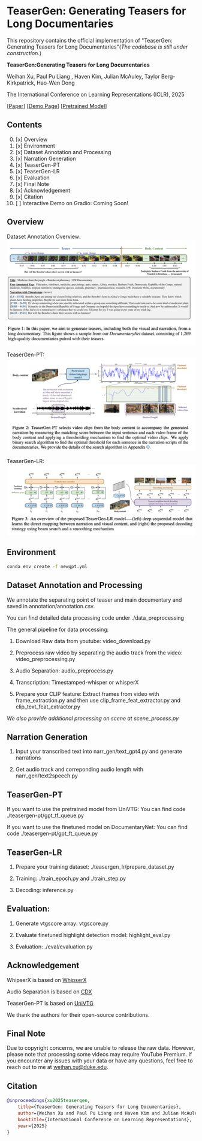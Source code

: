 # TeaserGen: Generating Teasers for Long Documentaries

This repository contains the official implementation of "TeaserGen: Generating Teasers for Long Documentaries"(*The codebase is still under construction.*)

**TeaserGen:Generating Teasers for Long Documentaries**

Weihan Xu, Paul Pu Liang , Haven Kim, Julian McAuley, Taylor Berg-Kirkpatrick, Hao-Wen Dong

The International Conference on Learning Representations (ICLR), 2025

[[Paper](https://arxiv.org/pdf/2410.05586)] [[Demo Page](https://wx83.github.io/TeaserGen_Official/)] [[Pretrained Model](https://drive.google.com/drive/folders/1A35frASy1fkLKzfEpPs2unBEYg1fpR6R?dmr=1&ec=wgc-drive-globalnav-goto)]

## Contents
0. [x] Overview
1. [x] Environment
2. [x] Dataset Annotation and Processing
3. [x] Narration Generation
4. [x] TeaserGen-PT 
5. [x] TeaserGen-LR 
6. [x] Evaluation
7. [x] Final Note
8. [x] Acknowledgement
9. [x] Citation
10. [ ] Interactive Demo on Gradio: Coming Soon!

## Overview

Dataset Annotation Overview:
![Dataset Annotation Overview](pictures/Dataset_annotate.png)

TeaserGen-PT:
![TeaserGen-PT](pictures/TeaserGen-PT.png)

TeaserGen-LR:
![TeaserGen-LR](pictures/TeaserGen-LR.png)


## Environment

```bash
conda env create -f newgpt.yml
```

## Dataset Annotation and Processing
We annotate the separating point of teaser and main documentary and saved in annotation/annotation.csv.

You can find detailed data processing code under ./data_preprocessing

The general pipeline for data processing:

1) Download Raw data from youtube: video_download.py

2) Preprocess raw video by separating the audio track from the video: video_preprocessing.py

3) Audio Separation: audio_preprocess.py

4) Transcription: Timestamped-whisper or whisperX

5) Prepare your CLIP feature: Extract frames from video with frame_extraction.py and then use clip_frame_feat_extractor.py and clip_text_feat_extractor.py

*We also provide additional processing on scene at scene_process.py*

## Narration Generation
1) Input your transcribed text into narr_gen/text_gpt4.py and generate narrations

2) Get audio track and correponding audio length with narr_gen/text2speech.py

## TeaserGen-PT 
If you want to use the pretrained model from UniVTG: You can find code ./teasergen-pt/gpt_tf_queue.py 

If you want to use the finetuned model on DocumentaryNet: You can find code ./teasergen-pt/gpt_ft_queue.py 

## TeaserGen-LR 
1) Prepare your training dataset: ./teasergen_lr/prepare_dataset.py

2) Training: ./train_epoch.py and ./train_step.py

3) Decoding: inference.py


## Evaluation:
1) Generate vtgscore array: vtgscore.py

2) Evaluate finetuned highlight detection model: highlight_eval.py

3) Evaluation: ./eval/evaluation.py

## Acknowledgement
WhipserX is based on [WhipserX](https://github.com/m-bain/whisperX)

Audio Separation is based on [CDX](https://gitlab.aicrowd.com/yoyololicon/cdx-submissions)

TeaserGen-PT is based on [UniVTG](https://github.com/showlab/UniVTG/)

We thank the authors for their open-source contributions.


## Final Note

Due to copyright concerns, we are unable to release the raw data. However, please note that processing some videos may require YouTube Premium. If you encounter any issues with your data or have any questions, feel free to reach out to me at weihan.xu@duke.edu. 


## Citation

```bibtex
@inproceedings{xu2025teasergen,
    title={TeaserGen: Generating Teasers for Long Documentaries},
    author={Weihan Xu and Paul Pu Liang and Haven Kim and Julian McAuley and Taylor Berg-Kirkpatrick and Hao-Wen Dong},
    booktitle={International Conference on Learning Representations},
    year={2025}
}
```

